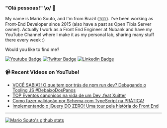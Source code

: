 ### "Olá pessoas!" \o/ 👋

My name is Mario Souto, and I'm from Brazil (🇧🇷). I've been working as Front-End Developer since 2015 (also have a past as Open Tibia Server owner). Actually I work as a Front End Engineer at Nubank and have my YouTube Channel where I make it as my personal lab, sharing many stuff there every week :)

Would you like to find me?

[![Youtube Badge](https://img.shields.io/badge/-Youtube-FF0000?style=flat-square&labelColor=FF0000&logo=youtube&logoColor=white&link=https://youtube.com/c/DevSoutinho)](https://youtube.com/c/DevSoutinho)
[![Twitter Badge](https://img.shields.io/badge/-Twitter-1ca0f1?style=flat-square&labelColor=1ca0f1&logo=twitter&logoColor=white&link=https://twitter.com/omariosouto)](https://twitter.com/omariosouto)
[![Linkedin Badge](https://img.shields.io/badge/-LinkedIn-blue?style=flat-square&logo=Linkedin&logoColor=white&link=https://www.linkedin.com/in/omariosouto)](https://www.linkedin.com/in/omariosouto)

### 📹 Recent Videos on YouTube!

<!-- YOUTUBE:START -->
- [VOCÊ SABIA?! O que tem por trás de npm run dev? Debugando o Tooling JS #DebaixoDosPanos](https://www.youtube.com/watch?v=QTQGsZnKtv4)
- [TOP Eventos canonicos na vida de um Dev .feat Xuitter](https://www.youtube.com/watch?v=_CZ7_Xq48l4)
- [Como fazer validação por Schema com TypeScript na PRÁTICA!](https://www.youtube.com/watch?v=5CqfzNdaqKw)
- [Implementando o jQuery DO ZERO! Uma tour pela história do Front End](https://www.youtube.com/watch?v=gfX7tC9_3nE)
<!-- YOUTUBE:END -->

____


[![Mario Souto's github stats](https://github-readme-stats.vercel.app/api?username=omariosouto&theme=dark&show_icons=true&count_private=true)](https://github.com/omariosouto)
